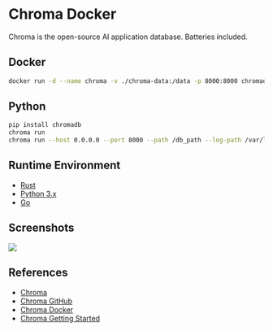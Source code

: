 # Chroma Docker

Chroma is the open-source AI application database. Batteries included.

## Docker
```sh
docker run -d --name chroma -v ./chroma-data:/data -p 8000:8000 chromadb/chroma
```

## Python
```sh
pip install chromadb
chroma run
chroma run --host 0.0.0.0 --port 8000 --path /db_path --log-path /var/log/chroma.log
```

## Runtime Environment
- [Rust](https://www.rust-lang.org)
- [Python 3.x](https://www.python.org/downloads/)
- [Go](https://golang.org/)

## Screenshots
![](https://trychroma.com/_next/static/media/computer_no_holodeck.df6355b4.svg)

## References
- [Chroma](https://trychroma.com/)
- [Chroma GitHub](https://github.com/chroma-core/chroma)
- [Chroma Docker](https://docs.trychroma.com/production/containers/docker)
- [Chroma Getting Started](https://docs.trychroma.com/docs/overview/getting-started)
